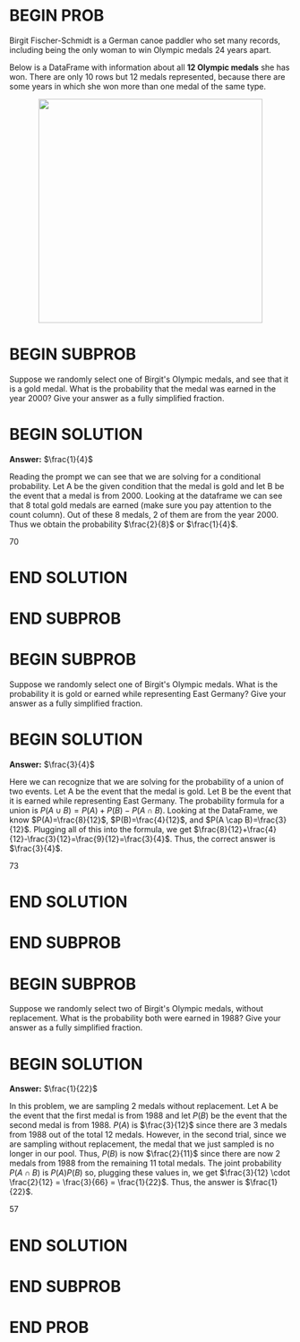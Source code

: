 # BEGIN PROB

Birgit Fischer-Schmidt is a German canoe paddler who set many records,
including being the only woman to win Olympic medals 24 years apart.

Below is a DataFrame with information about all **12 Olympic medals**
she has won. There are only 10 rows but 12 medals represented, because
there are some years in which she won more than one medal of the same
type.

<center><img src='../assets/images/wi24-final/birgit.jpg' width=400></center>

# BEGIN SUBPROB

Suppose we randomly select one of Birgit's Olympic medals, and see that
it is a gold medal. What is the probability that the medal was earned in
the year 2000? Give your answer as a fully simplified fraction.


# BEGIN SOLUTION
**Answer:** $\frac{1}{4}$

Reading the prompt we can see that we are solving for a conditional probability. Let A be the given condition that the medal is gold and let B be the event that a medal is from 2000. Looking at the dataframe we can see that 8 total gold medals are earned (make sure you pay attention to the count column). Out of these 8 medals, 2 of them are from the year 2000. Thus we obtain the probability $\frac{2}{8}$ or $\frac{1}{4}$.

<average>70</average>

# END SOLUTION

# END SUBPROB

# BEGIN SUBPROB

Suppose we randomly select one of Birgit's Olympic medals. What is the
probability it is gold or earned while representing East Germany? Give
your answer as a fully simplified fraction.

# BEGIN SOLUTION
**Answer:** $\frac{3}{4}$

Here we can recognize that we are solving for the probability of a union of two events. Let A be the event that the medal is gold. Let B be the event that it is earned while representing East Germany. The probability formula for a union is $P(A \cup B) = P(A) + P(B) - P(A \cap B)$. Looking at the DataFrame, we know $P(A)=\frac{8}{12}$, $P(B)=\frac{4}{12}$, and $P(A \cap B)=\frac{3}{12}$. Plugging all of this into the formula, we get $\frac{8}{12}+\frac{4}{12}-\frac{3}{12}=\frac{9}{12}=\frac{3}{4}$. Thus, the correct answer is $\frac{3}{4}$.

<average>73</average>

# END SOLUTION

# END SUBPROB

# BEGIN SUBPROB

Suppose we randomly select two of Birgit's Olympic medals, without
replacement. What is the probability both were earned in 1988? Give your
answer as a fully simplified fraction.

# BEGIN SOLUTION
**Answer:** $\frac{1}{22}$

In this problem, we are sampling 2 medals without replacement. Let A be the event that the first medal is from 1988 and let $P(B)$ be the event that the second medal is from 1988. $P(A)$ is $\frac{3}{12}$ since there are 3 medals from 1988 out of the total 12 medals. However, in the second trial, since we are sampling without replacement, the medal that we just sampled is no longer in our pool. Thus, $P(B)$ is now $\frac{2}{11}$ since there are now 2 medals from 1988 from the remaining 11 total medals. The joint probability $P(A \cap B)$ is $P(A)P(B)$ so, plugging these values in, we get $\frac{3}{12} \cdot \frac{2}{12} = \frac{3}{66} = \frac{1}{22}$. Thus, the answer is $\frac{1}{22}$.

<average>57</average>

# END SOLUTION

# END SUBPROB

# END PROB